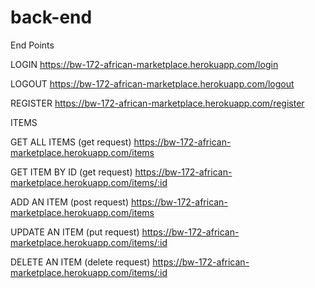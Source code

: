 # back-end

End Points 


LOGIN 
https://bw-172-african-marketplace.herokuapp.com/login

LOGOUT
https://bw-172-african-marketplace.herokuapp.com/logout

REGISTER
https://bw-172-african-marketplace.herokuapp.com/register




ITEMS 

GET ALL ITEMS (get request)
https://bw-172-african-marketplace.herokuapp.com/items 

GET ITEM BY ID (get request)
https://bw-172-african-marketplace.herokuapp.com/items/:id 

ADD AN ITEM (post request)
https://bw-172-african-marketplace.herokuapp.com/items

UPDATE AN ITEM (put request)
https://bw-172-african-marketplace.herokuapp.com/items/:id

DELETE AN ITEM (delete request)
https://bw-172-african-marketplace.herokuapp.com/items/:id
